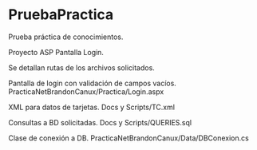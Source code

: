 # PruebaPractica
Prueba práctica de conocimientos. 


Proyecto ASP 
Pantalla Login. 

Se detallan rutas de los archivos solicitados.

Pantalla de login con validación de campos vacíos. 
PracticaNetBrandonCanux/Practica/Login.aspx


XML para datos de tarjetas. 
Docs y Scripts/TC.xml


Consultas a BD solicitadas. 
Docs y Scripts/QUERIES.sql


Clase de conexión a DB. 
PracticaNetBrandonCanux/Data/DBConexion.cs





